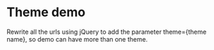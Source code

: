 Theme demo
==========

Rewrite all the urls using jQuery to add the parameter theme={theme name}, so demo can have more than one theme.